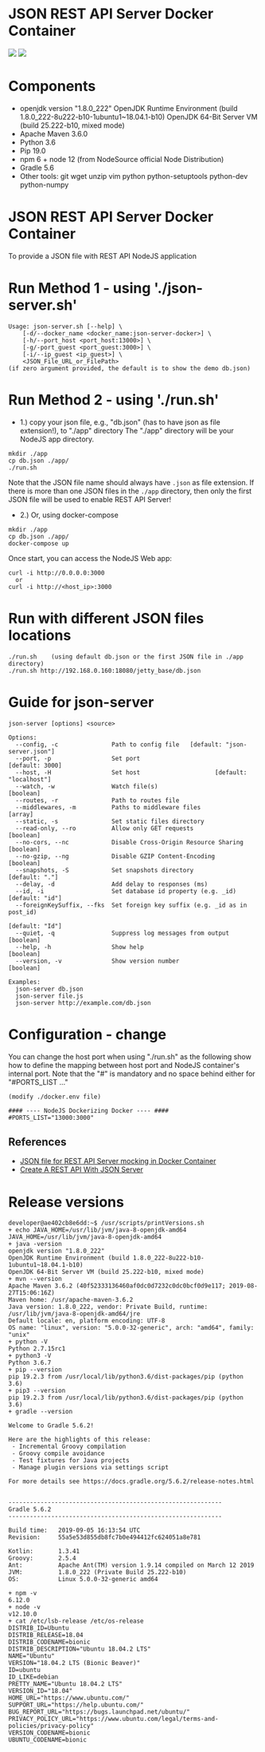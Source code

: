 # JSON REST API Server Docker Container
[![](https://images.microbadger.com/badges/image/openkbs/json-server-docker.svg)](https://microbadger.com/images/openkbs/json-server-docker "Get your own image badge on microbadger.com") [![](https://images.microbadger.com/badges/version/openkbs/json-server-docker.svg)](https://microbadger.com/images/openkbs/json-server-docker "Get your own version badge on microbadger.com")

# Components
* openjdk version "1.8.0_222"
OpenJDK Runtime Environment (build 1.8.0_222-8u222-b10-1ubuntu1~18.04.1-b10)
OpenJDK 64-Bit Server VM (build 25.222-b10, mixed mode)
* Apache Maven 3.6.0
* Python 3.6
* Pip 19.0
* npm 6 + node 12 (from NodeSource official Node Distribution)
* Gradle 5.6
* Other tools: git wget unzip vim python python-setuptools python-dev python-numpy 

# JSON REST API Server Docker Container
To provide a JSON file with REST API NodeJS application

# Run Method 1 - using './json-server.sh'
```
Usage: json-server.sh [--help] \
    [-d/--docker_name <docker_name:json-server-docker>] \
    [-h/--port_host <port_host:13000>] \
    [-g/-port_guest <port_guest:3000>] \
    [-i/--ip_guest <ip_guest>] \
    <JSON_File_URL_or_FilePath>
(if zero argument provided, the default is to show the demo db.json)
```
# Run Method 2 - using './run.sh'
* 1.) copy your json file, e.g., "db.json" (has to have json as file extension!), to "./app" directory 
The "./app" directory will be your NodeJS app directory.

```
mkdir ./app
cp db.json ./app/
./run.sh
```
Note that the JSON file name should always have `.json` as file extension. If there is more than one JSON files in the `./app` directory, then only the first JSON file will be used to enable REST API Server!
* 2.) Or, using docker-compose

```
mkdir ./app
cp db.json ./app/
docker-compose up
```

Once start, you can access the NodeJS Web app:

```
curl -i http://0.0.0.0:3000
  or
curl -i http://<host_ip>:3000
```

# Run with different JSON files locations
```
./run.sh    (using default db.json or the first JSON file in ./app directory)
./run.sh http://192.168.0.160:18080/jetty_base/db.json
```

# Guide for json-server 
```
json-server [options] <source>

Options:
  --config, -c               Path to config file   [default: "json-server.json"]
  --port, -p                 Set port                            [default: 3000]
  --host, -H                 Set host                     [default: "localhost"]
  --watch, -w                Watch file(s)                             [boolean]
  --routes, -r               Path to routes file
  --middlewares, -m          Paths to middleware files                   [array]
  --static, -s               Set static files directory
  --read-only, --ro          Allow only GET requests                   [boolean]
  --no-cors, --nc            Disable Cross-Origin Resource Sharing     [boolean]
  --no-gzip, --ng            Disable GZIP Content-Encoding             [boolean]
  --snapshots, -S            Set snapshots directory              [default: "."]
  --delay, -d                Add delay to responses (ms)
  --id, -i                   Set database id property (e.g. _id) [default: "id"]
  --foreignKeySuffix, --fks  Set foreign key suffix (e.g. _id as in post_id)
                                                                 [default: "Id"]
  --quiet, -q                Suppress log messages from output         [boolean]
  --help, -h                 Show help                                 [boolean]
  --version, -v              Show version number                       [boolean]

Examples:
  json-server db.json
  json-server file.js
  json-server http://example.com/db.json
```
# Configuration - change
You can change the host port when using "./run.sh" as the following show how to define the mapping between host port and NodeJS container's internal port. Note that the "#" is mandatory and no space behind either for "#PORTS_LIST ..." 
```
(modify ./docker.env file)

#### ---- NodeJS Dockerizing Docker ---- ####
#PORTS_LIST="13000:3000"
```

## References
* [JSON file for REST API Server mocking in Docker Container](https://github.com/DrSnowbird/json-server)
* [Create A REST API With JSON Server](https://medium.com/codingthesmartway-com-blog/create-a-rest-api-with-json-server-36da8680136d)

# Release versions
```
developer@ae402cb8e6dd:~$ /usr/scripts/printVersions.sh 
+ echo JAVA_HOME=/usr/lib/jvm/java-8-openjdk-amd64
JAVA_HOME=/usr/lib/jvm/java-8-openjdk-amd64
+ java -version
openjdk version "1.8.0_222"
OpenJDK Runtime Environment (build 1.8.0_222-8u222-b10-1ubuntu1~18.04.1-b10)
OpenJDK 64-Bit Server VM (build 25.222-b10, mixed mode)
+ mvn --version
Apache Maven 3.6.2 (40f52333136460af0dc0d7232c0dc0bcf0d9e117; 2019-08-27T15:06:16Z)
Maven home: /usr/apache-maven-3.6.2
Java version: 1.8.0_222, vendor: Private Build, runtime: /usr/lib/jvm/java-8-openjdk-amd64/jre
Default locale: en, platform encoding: UTF-8
OS name: "linux", version: "5.0.0-32-generic", arch: "amd64", family: "unix"
+ python -V
Python 2.7.15rc1
+ python3 -V
Python 3.6.7
+ pip --version
pip 19.2.3 from /usr/local/lib/python3.6/dist-packages/pip (python 3.6)
+ pip3 --version
pip 19.2.3 from /usr/local/lib/python3.6/dist-packages/pip (python 3.6)
+ gradle --version

Welcome to Gradle 5.6.2!

Here are the highlights of this release:
 - Incremental Groovy compilation
 - Groovy compile avoidance
 - Test fixtures for Java projects
 - Manage plugin versions via settings script

For more details see https://docs.gradle.org/5.6.2/release-notes.html


------------------------------------------------------------
Gradle 5.6.2
------------------------------------------------------------

Build time:   2019-09-05 16:13:54 UTC
Revision:     55a5e53d855db8fc7b0e494412fc624051a8e781

Kotlin:       1.3.41
Groovy:       2.5.4
Ant:          Apache Ant(TM) version 1.9.14 compiled on March 12 2019
JVM:          1.8.0_222 (Private Build 25.222-b10)
OS:           Linux 5.0.0-32-generic amd64

+ npm -v
6.12.0
+ node -v
v12.10.0
+ cat /etc/lsb-release /etc/os-release
DISTRIB_ID=Ubuntu
DISTRIB_RELEASE=18.04
DISTRIB_CODENAME=bionic
DISTRIB_DESCRIPTION="Ubuntu 18.04.2 LTS"
NAME="Ubuntu"
VERSION="18.04.2 LTS (Bionic Beaver)"
ID=ubuntu
ID_LIKE=debian
PRETTY_NAME="Ubuntu 18.04.2 LTS"
VERSION_ID="18.04"
HOME_URL="https://www.ubuntu.com/"
SUPPORT_URL="https://help.ubuntu.com/"
BUG_REPORT_URL="https://bugs.launchpad.net/ubuntu/"
PRIVACY_POLICY_URL="https://www.ubuntu.com/legal/terms-and-policies/privacy-policy"
VERSION_CODENAME=bionic
UBUNTU_CODENAME=bionic
```
